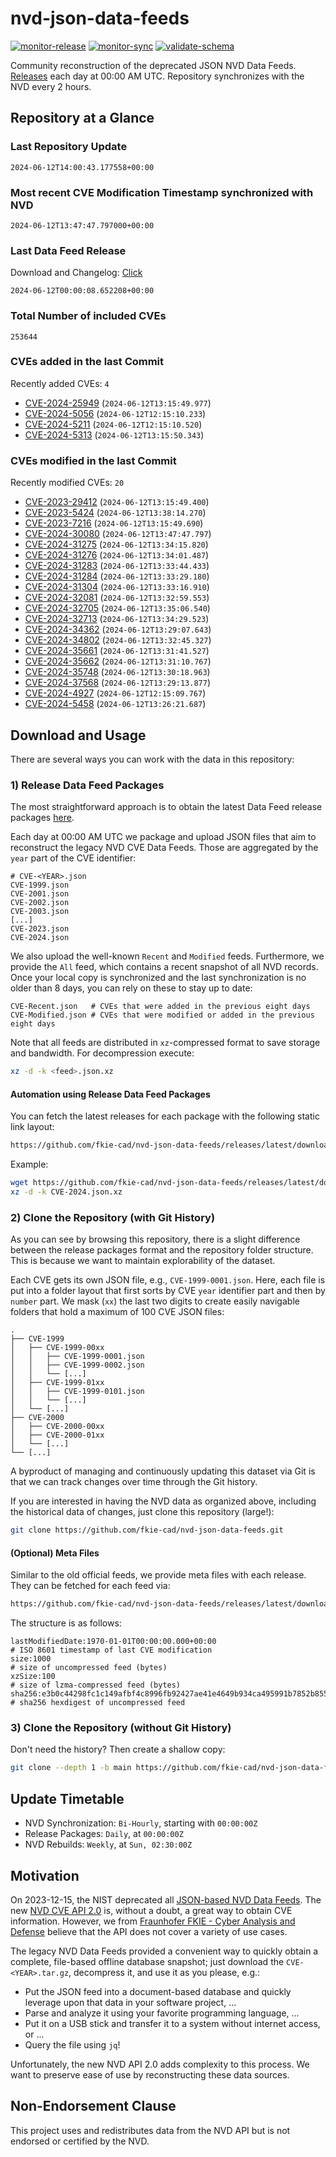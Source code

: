 # nvd-json-data-feeds

[![monitor-release](https://github.com/fkie-cad/nvd-json-data-feeds/actions/workflows/monitor_release.yml/badge.svg)](https://github.com/fkie-cad/nvd-json-data-feeds/actions/workflows/monitor_release.yml)
[![monitor-sync](https://github.com/fkie-cad/nvd-json-data-feeds/actions/workflows/monitor_sync.yml/badge.svg)](https://github.com/fkie-cad/nvd-json-data-feeds/actions/workflows/monitor_sync.yml)
[![validate-schema](https://github.com/fkie-cad/nvd-json-data-feeds/actions/workflows/validate_schema.yml/badge.svg)](https://github.com/fkie-cad/nvd-json-data-feeds/actions/workflows/validate_schema.yml)

Community reconstruction of the deprecated JSON NVD Data Feeds.
[Releases](https://github.com/fkie-cad/nvd-json-data-feeds/releases/latest) each day at 00:00 AM UTC.
Repository synchronizes with the NVD every 2 hours.

## Repository at a Glance

### Last Repository Update

```plain
2024-06-12T14:00:43.177558+00:00
```

### Most recent CVE Modification Timestamp synchronized with NVD

```plain
2024-06-12T13:47:47.797000+00:00
```

### Last Data Feed Release

Download and Changelog: [Click](https://github.com/fkie-cad/nvd-json-data-feeds/releases/latest)

```plain
2024-06-12T00:00:08.652208+00:00
```

### Total Number of included CVEs

```plain
253644
```

### CVEs added in the last Commit

Recently added CVEs: `4`

- [CVE-2024-25949](CVE-2024/CVE-2024-259xx/CVE-2024-25949.json) (`2024-06-12T13:15:49.977`)
- [CVE-2024-5056](CVE-2024/CVE-2024-50xx/CVE-2024-5056.json) (`2024-06-12T12:15:10.233`)
- [CVE-2024-5211](CVE-2024/CVE-2024-52xx/CVE-2024-5211.json) (`2024-06-12T12:15:10.520`)
- [CVE-2024-5313](CVE-2024/CVE-2024-53xx/CVE-2024-5313.json) (`2024-06-12T13:15:50.343`)


### CVEs modified in the last Commit

Recently modified CVEs: `20`

- [CVE-2023-29412](CVE-2023/CVE-2023-294xx/CVE-2023-29412.json) (`2024-06-12T13:15:49.400`)
- [CVE-2023-5424](CVE-2023/CVE-2023-54xx/CVE-2023-5424.json) (`2024-06-12T13:38:14.270`)
- [CVE-2023-7216](CVE-2023/CVE-2023-72xx/CVE-2023-7216.json) (`2024-06-12T13:15:49.690`)
- [CVE-2024-30080](CVE-2024/CVE-2024-300xx/CVE-2024-30080.json) (`2024-06-12T13:47:47.797`)
- [CVE-2024-31275](CVE-2024/CVE-2024-312xx/CVE-2024-31275.json) (`2024-06-12T13:34:15.820`)
- [CVE-2024-31276](CVE-2024/CVE-2024-312xx/CVE-2024-31276.json) (`2024-06-12T13:34:01.487`)
- [CVE-2024-31283](CVE-2024/CVE-2024-312xx/CVE-2024-31283.json) (`2024-06-12T13:33:44.433`)
- [CVE-2024-31284](CVE-2024/CVE-2024-312xx/CVE-2024-31284.json) (`2024-06-12T13:33:29.180`)
- [CVE-2024-31304](CVE-2024/CVE-2024-313xx/CVE-2024-31304.json) (`2024-06-12T13:33:16.910`)
- [CVE-2024-32081](CVE-2024/CVE-2024-320xx/CVE-2024-32081.json) (`2024-06-12T13:32:59.553`)
- [CVE-2024-32705](CVE-2024/CVE-2024-327xx/CVE-2024-32705.json) (`2024-06-12T13:35:06.540`)
- [CVE-2024-32713](CVE-2024/CVE-2024-327xx/CVE-2024-32713.json) (`2024-06-12T13:34:29.523`)
- [CVE-2024-34362](CVE-2024/CVE-2024-343xx/CVE-2024-34362.json) (`2024-06-12T13:29:07.643`)
- [CVE-2024-34802](CVE-2024/CVE-2024-348xx/CVE-2024-34802.json) (`2024-06-12T13:32:45.327`)
- [CVE-2024-35661](CVE-2024/CVE-2024-356xx/CVE-2024-35661.json) (`2024-06-12T13:31:41.527`)
- [CVE-2024-35662](CVE-2024/CVE-2024-356xx/CVE-2024-35662.json) (`2024-06-12T13:31:10.767`)
- [CVE-2024-35748](CVE-2024/CVE-2024-357xx/CVE-2024-35748.json) (`2024-06-12T13:30:18.963`)
- [CVE-2024-37568](CVE-2024/CVE-2024-375xx/CVE-2024-37568.json) (`2024-06-12T13:29:13.877`)
- [CVE-2024-4927](CVE-2024/CVE-2024-49xx/CVE-2024-4927.json) (`2024-06-12T12:15:09.767`)
- [CVE-2024-5458](CVE-2024/CVE-2024-54xx/CVE-2024-5458.json) (`2024-06-12T13:26:21.687`)


## Download and Usage

There are several ways you can work with the data in this repository:

### 1) Release Data Feed Packages

The most straightforward approach is to obtain the latest Data Feed release packages [here](https://github.com/fkie-cad/nvd-json-data-feeds/releases/latest).

Each day at 00:00 AM UTC we package and upload JSON files that aim to reconstruct the legacy NVD CVE Data Feeds.
Those are aggregated by the `year` part of the CVE identifier:

```
# CVE-<YEAR>.json
CVE-1999.json
CVE-2001.json
CVE-2002.json
CVE-2003.json
[...]
CVE-2023.json
CVE-2024.json
```

We also upload the well-known `Recent` and `Modified` feeds.
Furthermore, we provide the `All` feed, which contains a recent snapshot of all NVD records.
Once your local copy is synchronized and the last synchronization is no older than 8 days, you can rely on these to stay up to date:

```plain
CVE-Recent.json   # CVEs that were added in the previous eight days
CVE-Modified.json # CVEs that were modified or added in the previous eight days
```

Note that all feeds are distributed in `xz`-compressed format to save storage and bandwidth.
For decompression execute:

```sh
xz -d -k <feed>.json.xz
```

#### Automation using Release Data Feed Packages

You can fetch the latest releases for each package with the following static link layout:

```sh
https://github.com/fkie-cad/nvd-json-data-feeds/releases/latest/download/CVE-<YEAR>.json.xz
```

Example:

```sh
wget https://github.com/fkie-cad/nvd-json-data-feeds/releases/latest/download/CVE-2024.json.xz
xz -d -k CVE-2024.json.xz
```

### 2) Clone the Repository (with Git History)

As you can see by browsing this repository, there is a slight difference between the release packages format and the repository folder structure.
This is because we want to maintain explorability of the dataset.

Each CVE gets its own JSON file, e.g., `CVE-1999-0001.json`.
Here, each file is put into a folder layout that first sorts by CVE `year` identifier part and then by `number` part.
We mask (`xx`) the last two digits to create easily navigable folders that hold a maximum of 100 CVE JSON files:

```plain
.
├── CVE-1999
│   ├── CVE-1999-00xx
│   │   ├── CVE-1999-0001.json
│   │   ├── CVE-1999-0002.json
│   │   └── [...]
│   ├── CVE-1999-01xx
│   │   ├── CVE-1999-0101.json
│   │   └── [...]
│   └── [...]
├── CVE-2000
│   ├── CVE-2000-00xx
│   ├── CVE-2000-01xx
│   └── [...]
└── [...]
```

A byproduct of managing and continuously updating this dataset via Git is that we can track changes over time through the Git history.

If you are interested in having the NVD data as organized above, including the historical data of changes, just clone this repository (large!):

```sh
git clone https://github.com/fkie-cad/nvd-json-data-feeds.git
```

#### (Optional) Meta Files

Similar to the old official feeds, we provide meta files with each release. They can be fetched for each feed via:

```sh
https://github.com/fkie-cad/nvd-json-data-feeds/releases/latest/download/CVE-<YEAR>.meta
```

The structure is as follows:

```plain
lastModifiedDate:1970-01-01T00:00:00.000+00:00                          # ISO 8601 timestamp of last CVE modification
size:1000                                                               # size of uncompressed feed (bytes)
xzSize:100                                                              # size of lzma-compressed feed (bytes)
sha256:e3b0c44298fc1c149afbf4c8996fb92427ae41e4649b934ca495991b7852b855 # sha256 hexdigest of uncompressed feed
```

### 3) Clone the Repository (without Git History)

Don't need the history? Then create a shallow copy:

```sh
git clone --depth 1 -b main https://github.com/fkie-cad/nvd-json-data-feeds.git
```


## Update Timetable

* NVD Synchronization: `Bi-Hourly`, starting with `00:00:00Z`
* Release Packages: `Daily`, at `00:00:00Z`
* NVD Rebuilds: `Weekly`, at `Sun, 02:30:00Z`


## Motivation

On 2023-12-15, the NIST deprecated all [JSON-based NVD Data Feeds](https://nvd.nist.gov/vuln/data-feeds#divRetirementBanner-1).
The new [NVD CVE API 2.0](https://nvd.nist.gov/developers/vulnerabilities) is, without a doubt, a great way to obtain CVE information.
However, we from [Fraunhofer FKIE - Cyber Analysis and Defense](https://www.fkie.fraunhofer.de/en/departments/cad.html) believe that the API does not cover a variety of use cases.

The legacy NVD Data Feeds provided a convenient way to quickly obtain a complete, file-based offline database snapshot; just download the `CVE-<YEAR>.tar.gz`, decompress it, and use it as you please, e.g.:

- Put the JSON feed into a document-based database and quickly leverage upon that data in your software project, ...
- Parse and analyze it using your favorite programming language, ...
- Put it on a USB stick and transfer it to a system without internet access, or ...
- Query the file using `jq`!

Unfortunately, the new NVD API 2.0 adds complexity to this process.
We want to preserve ease of use by reconstructing these data sources.

## Non-Endorsement Clause

This project uses and redistributes data from the NVD API but is not endorsed or certified by the NVD.